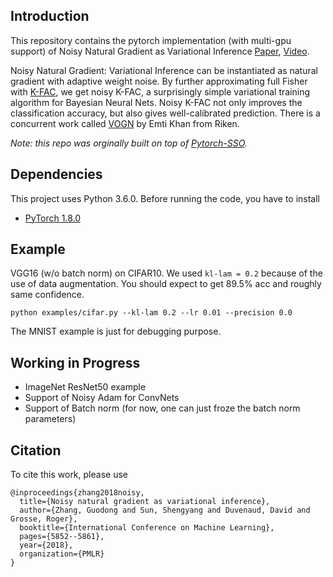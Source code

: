 ## Introduction
This repository contains the pytorch implementation (with multi-gpu support) of Noisy Natural Gradient as Variational Inference [Paper](https://arxiv.org/abs/1712.02390), [Video](https://www.youtube.com/watch?v=bWItvHYqKl8).

Noisy Natural Gradient: Variational Inference can be instantiated as natural gradient with adaptive weight noise. By further approximating full Fisher with [K-FAC](https://arxiv.org/abs/1503.05671), we get noisy K-FAC, a surprisingly simple variational training algorithm for Bayesian Neural Nets. Noisy K-FAC not only improves the classification accuracy, but also gives well-calibrated prediction. 
There is a concurrent work called [VOGN](https://proceedings.mlr.press/v80/khan18a/khan18a.pdf) by Emti Khan from Riken.

*Note: this repo was orginally built on top of [Pytorch-SSO](https://github.com/cybertronai/pytorch-sso).*

## Dependencies
This project uses Python 3.6.0. Before running the code, you have to install
* [PyTorch 1.8.0](http://pytorch.org/)

## Example

VGG16 (w/o batch norm) on CIFAR10. We used `kl-lam = 0.2` because of the use of data augmentation. You should expect to get 89.5% acc and roughly same confidence.
```
python examples/cifar.py --kl-lam 0.2 --lr 0.01 --precision 0.0
```

The MNIST example is just for debugging purpose.

## Working in Progress

- ImageNet ResNet50 example
- Support of Noisy Adam for ConvNets
- Support of Batch norm (for now, one can just froze the batch norm parameters)

## Citation
To cite this work, please use
```
@inproceedings{zhang2018noisy,
  title={Noisy natural gradient as variational inference},
  author={Zhang, Guodong and Sun, Shengyang and Duvenaud, David and Grosse, Roger},
  booktitle={International Conference on Machine Learning},
  pages={5852--5861},
  year={2018},
  organization={PMLR}
}
```

